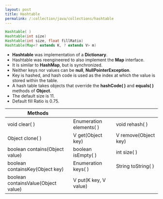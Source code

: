 ```yaml
---
layout: post
title: Hashtable
permalink: /:collection/java/collections/hashtable
---
```



```java
Hashtable( )
Hashtable(int size)
Hashtable(int size, float fillRatio)
Hashtable(Map<? extends K, ? extends V> m)
```

* **Hashtable** was implementation of a **Dictionary**. 
* Hashtable was reengineered to also implement the **Map** interface. 
* It is similar to **HashMap**, but is synchronized.
* Neither keys nor values can be **null**, **NullPointerException**.
* Key is hashed, and hash code is used as the index at which the value is stored within the table.
* A hash table takes objects that override the **hashCode( )** and **equals( )** methods of **Object**. 
* The default size is 11. 
* Default fill Ratio is 0.75.

|Methods|||
---|---|---
void clear( )|Enumeration<V> elements( )|void rehash( ) 
Object clone( )|V get(Object key)|V remove(Object key) 
boolean contains(Object value)|boolean isEmpty( )|int size( ) 
boolean containsKey(Object key)|Enumeration<K> keys( )|String toString( ) 
boolean containsValue(Object value)|V put(K key, V value) 
